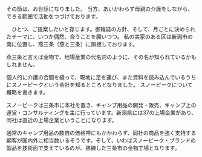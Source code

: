 その節は、お世話になりました。
 当方、あいかわらず母親の介護をしながら、できる範囲で活動をつづけております。

　ひとつ、ご提案したいと存じます。御雑誌の方針、そして、月ごとに決められたテーマに、いつか偶然、合うことを願いつつ。
 私の実家のある区は新潟市の南に位置し、燕三条（燕と三条）に隣接しております。

燕三条と言えば金物で、地場産業の代名詞のように、その名が知られているかもしれません。

個人的に介護の合間を縫って、現地に足を運び、また資料を読み込んでいるうちにスノーピークという会社を知るところとなりました。
 スノーピークについて概略を書きます。

スノーピークは三条市に本社を置き、キャンプ用品の開発・販売、キャンプ上の運営・コンサルティングを主に行っています。新潟県には37の上場企業があり、同社は直近の上場企業ということになります。

通常のキャンプ用品の数倍の価格帯にもかかわらず、同社の商品を強く支持する顧客が国内外に相当数いるそうです。そして、いわばスノーピーク・ブランドの製品を技術面で支えているのが、熟練した三条市の金物工場となります。
 
 
